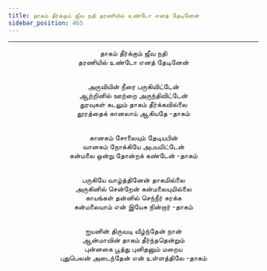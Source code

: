 ```yaml
---
title: தாகம் தீர்க்கும் ஜீவ நதி தரணியில் உண்டோ எனத் தேடினேன்
sidebar_position: 465
---
```


---
<center>
தாகம் தீர்க்கும் ஜீவ நதி<br/>
தரணியில் உண்டோ எனத் தேடினேன்<br/><br/>

அருவியின் நீரை பருகிவிட்டேன்<br/>
ஆற்றினில் ஊற்றை அருந்திவிட்டேன்<br/>
துரவுகள் கடலும் தாகம் தீர்க்கவில்லை<br/>
தூரத்தைக் கானலாய் ஆகியதே                -தாகம்<br/><br/>

கானகம் சோலையும் தேடியபின்<br/>
வானகம் நோக்கியே அபயமிட்டேன்<br/>
கன்மலை ஒன்று தோன்றக் கண்டேன்                -தாகம்<br/><br/>

பருகியே வாழ்த்தினேன் தாகமில்லை<br/>
அருகினில் சென்றேன் கன்மலையுமில்லை<br/>
காயங்கள் தன்னில் செந்நீர் சுரக்க<br/>
கன்மலையாம் என் இயேசு நின்றார்                -தாகம்<br/><br/>

ஐயனின் திருவடி வீழ்ந்தேன் நான்<br/>
ஆன்மாவின் தாகம் தீர்ந்ததென்றும்<br/>
புன்னகை பூத்து புனிதனும் மறைய<br/>
புதுபெலன் அடைந்தேன் என் உள்ளத்திலே    -தாகம்
</center>